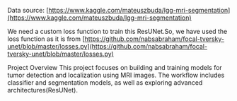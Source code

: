 Data source: [https://www.kaggle.com/mateuszbuda/lgg-mri-segmentation](https://www.kaggle.com/mateuszbuda/lgg-mri-segmentation)

We need a custom loss function to train this ResUNet.So, we have used the loss function as it is from [https://github.com/nabsabraham/focal-tversky-unet/blob/master/losses.py](https://github.com/nabsabraham/focal-tversky-unet/blob/master/losses.py)

Project Overview
This project focuses on building and training models for tumor detection and localization using MRI images. The workflow includes classifier and segmentation models, as well as exploring advanced architectures(ResUNet).
